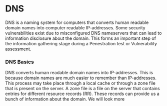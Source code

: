 # DNS
DNS is a naming system for computers that converts human readable domain names into computer readable IP-addresses. Some security vulnerabilities exist due to misconfigured DNS nameservers that can lead to information disclosure about the domain. This forms an important step of the information gathering stage during a Penestration test or Vulnerability assessment. 

### DNS Basics
 DNS converts human readable domain names into IP-addresses. This is because domain names are much easier to remember than IP-addresses. This process may take place through a local cache or through a zone file that is present on the server. A zone file is a file on the server that contains entries for different resource records (RR). These records can provide us a bunch of information about the domain. We will look more 
<!--stackedit_data:
eyJoaXN0b3J5IjpbLTY1Mjg2OTM5OCwtMjA4ODc0NjYxMl19
-->